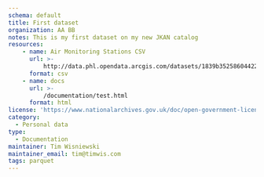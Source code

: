 ```yaml
---
schema: default
title: First dataset
organization: AA BB
notes: This is my first dataset on my new JKAN catalog
resources:
    - name: Air Monitoring Stations CSV
      url: >-
          http://data.phl.opendata.arcgis.com/datasets/1839b35258604422b0b520cbb668df0d_0.csv
      format: csv
    - name: docs
      url: >-
          /documentation/test.html
      format: html
license: 'https://www.nationalarchives.gov.uk/doc/open-government-licence/version/3/'
category:
  - Personal data
type:
  - Documentation
maintainer: Tim Wisniewski
maintainer_email: tim@timwis.com
tags: parquet
---
```

